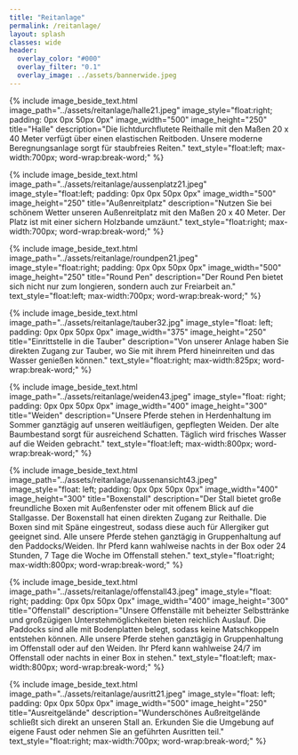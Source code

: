 ```yaml
---
title: "Reitanlage"
permalink: /reitanlage/
layout: splash
classes: wide
header:
  overlay_color: "#000"
  overlay_filter: "0.1"
  overlay_image: ../assets/bannerwide.jpeg
---
```


{% include image_beside_text.html image_path="../assets/reitanlage/halle21.jpeg" image_style="float:right; padding: 0px 0px 50px 0px" image_width="500" image_height="250" title="Halle" description="Die lichtdurchflutete Reithalle mit den Maßen 20 x 40 Meter verfügt über einen elastischen Reitboden. Unsere moderne Beregnungsanlage sorgt für staubfreies Reiten." text_style="float:left; max-width:700px; word-wrap:break-word;" %}

{% include image_beside_text.html image_path="../assets/reitanlage/aussenplatz21.jpeg" image_style="float:left; padding: 0px 0px 50px 0px" image_width="500" image_height="250" title="Außenreitplatz" description="Nutzen Sie bei schönem Wetter unseren Außenreitplatz mit den Maßen 20 x 40 Meter. Der Platz ist mit einer sichern Holzbande umzäunt." text_style="float:right; max-width:700px; word-wrap:break-word;" %}

{% include image_beside_text.html image_path="../assets/reitanlage/roundpen21.jpeg" image_style="float:right; padding: 0px 0px 50px 0px" image_width="500" image_height="250" title="Round Pen" description="Der Round Pen bietet sich nicht nur zum longieren, sondern auch zur Freiarbeit an." text_style="float:left; max-width:700px; word-wrap:break-word;" %}

{% include image_beside_text.html image_path="../assets/reitanlage/tauber32.jpg" image_style="float: left; padding: 0px 0px 50px 0px" image_width="375" image_height="250" title="Einrittstelle in die Tauber" description="Von unserer Anlage haben Sie direkten Zugang zur Tauber, wo Sie mit ihrem Pferd hineinreiten und das Wasser genießen können." text_style="float:right; max-width:825px; word-wrap:break-word;" %}

{% include image_beside_text.html image_path="../assets/reitanlage/weiden43.jpeg" image_style="float: right; padding: 0px 0px 50px 0px" image_width="400" image_height="300" title="Weiden" description="Unsere Pferde stehen in Herdenhaltung im Sommer ganztägig auf unseren weitläufigen, gepflegten Weiden. Der alte Baumbestand sorgt für ausreichend Schatten. Täglich wird frisches Wasser auf die Weiden gebracht." text_style="float:left; max-width:800px; word-wrap:break-word;" %}

{% include image_beside_text.html image_path="../assets/reitanlage/aussenansicht43.jpeg" image_style="float: left; padding: 0px 0px 50px 0px" image_width="400" image_height="300" title="Boxenstall" description="Der Stall bietet große freundliche Boxen mit Außenfenster oder mit offenem Blick auf die Stallgasse. Der Boxenstall hat einen direkten Zugang zur Reithalle. Die Boxen sind mit Späne eingestreut, sodass diese auch für Allergiker gut geeignet sind. Alle unsere Pferde stehen ganztägig in Gruppenhaltung auf den Paddocks/Weiden. Ihr Pferd kann wahlweise nachts in der Box oder 24 Stunden, 7 Tage die Woche im Offenstall stehen." text_style="float:right; max-width:800px; word-wrap:break-word;" %}

{% include image_beside_text.html image_path="../assets/reitanlage/offenstall43.jpeg" image_style="float: right; padding: 0px 0px 50px 0px" image_width="400" image_height="300" title="Offenstall" description="Unsere Offenställe mit beheizter Selbsttränke und großzügigen Unterstehmöglichkeiten bieten reichlich Auslauf. Die Paddocks sind alle mit Bodenplatten belegt, sodass keine Matschkoppeln entstehen können. Alle unsere Pferde stehen ganztägig in Gruppenhaltung im Offenstall oder auf den Weiden. Ihr Pferd kann wahlweise 24/7 im Offenstall oder nachts in einer Box in stehen." text_style="float:left; max-width:800px; word-wrap:break-word;" %}

{% include image_beside_text.html image_path="../assets/reitanlage/ausritt21.jpeg" image_style="float: left; padding: 0px 0px 50px 0px" image_width="500" image_height="250" title="Ausreitgelände" description="Wunderschönes Außreitgelände schließt sich direkt an unseren Stall an. Erkunden Sie die Umgebung auf eigene Faust oder nehmen Sie an geführten Ausritten teil." text_style="float:right; max-width:700px; word-wrap:break-word;" %}
